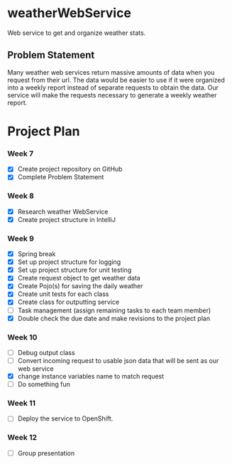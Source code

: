 # weatherWebService
Web service to get and organize weather stats.

## Problem Statement

Many weather web services return massive amounts of data when you request from their url.  The data would be easier to use if it were organized into a weekly report instead of separate requests to obtain the data.  Our service will make the requests necessary to generate a weekly weather report.

# Project Plan

### Week 7
- [X] Create project repository on GitHub
- [X] Complete Problem Statement

### Week 8
- [X] Research weather WebService
- [X] Create project structure in IntelliJ

### Week 9
- [X] Spring break
- [X] Set up project structure for logging
- [X] Set up project structure for unit testing
- [X] Create request object to get weather data
- [X] Create Pojo(s) for saving the daily weather
- [X] Create unit tests for each class
- [X] Create class for outputting service
- [ ] Task management (assign remaining tasks to each team member)
- [X] Double check the due date and make revisions to the project plan

### Week 10
- [ ] Debug output class
- [ ] Convert incoming request to usable json data that will be sent as our web service
- [x] change instance variables name to match request
- [ ] Do something fun

### Week 11
- [ ] Deploy the service to OpenShift.
 
### Week 12
- [ ] Group presentation